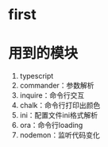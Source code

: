 # first
# 用到的模块
1. typescript
2. commander：参数解析
3. inquire：命令行交互
4. chalk：命令行打印出颜色
5. ini：配置文件ini格式解析
6. ora：命令行loading
7. nodemon：监听代码变化
